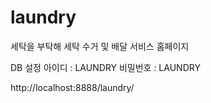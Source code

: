 # laundry
세탁을 부탁해
세탁 수거 및 배달 서비스 홈페이지

DB 설정
아이디 : LAUNDRY
비밀번호 : LAUNDRY

http://localhost:8888/laundry/
